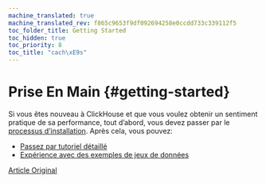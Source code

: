 ```yaml
---
machine_translated: true
machine_translated_rev: f865c9653f9df092694258e0ccdd733c339112f5
toc_folder_title: Getting Started
toc_hidden: true
toc_priority: 8
toc_title: "cach\xE9s"
---
```


# Prise En Main {#getting-started}

Si vous êtes nouveau à ClickHouse et que vous voulez obtenir un sentiment pratique de sa performance, tout d’abord, vous devez passer par le [processus d’installation](install.md). Après cela, vous pouvez:

-   [Passez par tutoriel détaillé](tutorial.md)
-   [Expérience avec des exemples de jeux de données](example-datasets/ontime.md)

[Article Original](https://clickhouse.tech/docs/en/getting_started/) <!--hide-->

